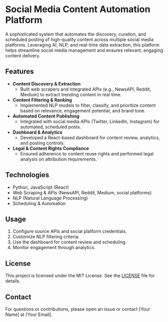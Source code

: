 # Social Media Content Automation Platform

A sophisticated system that automates the discovery, curation, and scheduled posting of high-quality content across multiple social media platforms. Leveraging AI, NLP, and real-time data extraction, this platform helps streamline social media management and ensures relevant, engaging content delivery.

## Features

- **Content Discovery & Extraction**
  - Built web scrapers and integrated APIs (e.g., NewsAPI, Reddit, Medium) to extract trending content in real time.
- **Content Filtering & Ranking**
  - Implemented NLP models to filter, classify, and prioritize content based on relevance, engagement potential, and brand tone.
- **Automated Content Publishing**
  - Integrated with social media APIs (Twitter, LinkedIn, Instagram) for automated, scheduled posts.
- **Dashboard & Analytics**
  - Developed a React-based dashboard for content review, analytics, and posting controls.
- **Legal & Content Rights Compliance**
  - Ensured adherence to content reuse rights and performed legal analysis on attribution requirements.

## Technologies

- Python, JavaScript (React)
- Web Scraping & APIs (NewsAPI, Reddit, Medium, social platforms)
- NLP (Natural Language Processing)
- Scheduling & Automation

## Usage

1. Configure source APIs and social platform credentials.
2. Customize NLP filtering criteria.
3. Use the dashboard for content review and scheduling.
4. Monitor engagement through analytics.

## License

This project is licensed under the MIT License. See the [LICENSE](LICENSE) file for details.

## Contact

For questions or contributions, please open an issue or contact [Your Name] at [Your Email].
